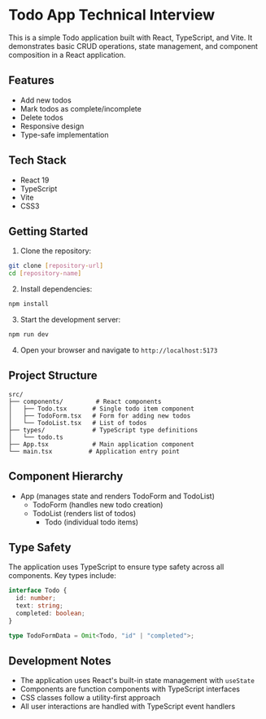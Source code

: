 # Todo App Technical Interview

This is a simple Todo application built with React, TypeScript, and Vite. It demonstrates basic CRUD operations, state management, and component composition in a React application.

## Features

- Add new todos
- Mark todos as complete/incomplete
- Delete todos
- Responsive design
- Type-safe implementation

## Tech Stack

- React 19
- TypeScript
- Vite
- CSS3

## Getting Started

1. Clone the repository:

```bash
git clone [repository-url]
cd [repository-name]
```

2. Install dependencies:

```bash
npm install
```

3. Start the development server:

```bash
npm run dev
```

4. Open your browser and navigate to `http://localhost:5173`

## Project Structure

```
src/
├── components/         # React components
│   ├── Todo.tsx       # Single todo item component
│   ├── TodoForm.tsx   # Form for adding new todos
│   └── TodoList.tsx   # List of todos
├── types/             # TypeScript type definitions
│   └── todo.ts
├── App.tsx            # Main application component
└── main.tsx          # Application entry point
```

## Component Hierarchy

- App (manages state and renders TodoForm and TodoList)
  - TodoForm (handles new todo creation)
  - TodoList (renders list of todos)
    - Todo (individual todo items)

## Type Safety

The application uses TypeScript to ensure type safety across all components. Key types include:

```typescript
interface Todo {
  id: number;
  text: string;
  completed: boolean;
}

type TodoFormData = Omit<Todo, "id" | "completed">;
```

## Development Notes

- The application uses React's built-in state management with `useState`
- Components are function components with TypeScript interfaces
- CSS classes follow a utility-first approach
- All user interactions are handled with TypeScript event handlers
